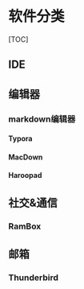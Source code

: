 # 软件分类

[TOC]

## IDE

## 编辑器

### markdown编辑器

#### Typora

#### MacDown

#### Haroopad





## 社交&通信

### RamBox

## 邮箱

### Thunderbird